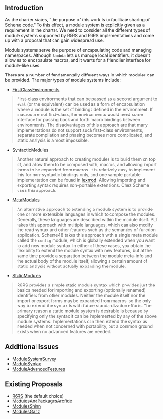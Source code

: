 ## Introduction

As the charter states, "the purpose of this work is to facilitate
sharing of Scheme code."  To this effect, a module system is
explicitly given as a requirement in the charter.  We need to consider
all the different types of module systems supported by R5RS and R6RS
implementations and come up with a proposal that can gain widespread
use.

Module systems serve the purpose of encapsulating code and managing
namespaces.  Although `lambda` lets us manage local identifiers,
it doesn't allow us to encapsulate macros, and it wants for a
friendlier interface for module-like uses.

There are a number of fundamentally different ways in which modules
can be provided.  The major types of module systems include:

* [FirstClassEnvironments](FirstClassEnvironments.md)

> First-class environments that can be passed as a second argument
> to `eval` (or the equivalent) can be used as a form of
> encapsulation, where a module is the set of bindings defined in
> the environment.  If macros are not first-class, the environments
> would need some interface for passing back and forth macro
> bindings between environments.  The disadvantages of this approach
> are that many implementations do not support such first-class
> environments, separate compilation and phasing becomes more
> complicated, and static analysis is almost impossible.

* [SyntacticModules](SyntacticModules.md)

> Another natural approach to creating modules is to build them on
> top of, and allow them to be composed with, macros, and allowing
> import forms to be expanded from macros.  It is relatively easy to
> implement this for non-syntactic bindings only, and one sample
> portable implementation can be found in
> [lexmod](http://mumble.net/~campbell/scheme/lexmod.tar.gz).
> Allowing importing and exporting syntax requires non-portable
> extensions.  Chez Scheme uses this approach.

* [MetaModules](MetaModules.md)

> An alternative approach to extending a module system is to provide
> one or more extensible languages in which to compose the modules.
> Generally, these languages are described within the module itself.
> PLT takes this approach with multiple languages, which can also
> modify the read syntax and other features such as the semantics of
> function application.  Scheme48 takes this approach with a single
> meta module called the `config` module, which is globally extended
> when you want to add new module syntax.  In either of these cases,
> you obtain the flexibility to extend the module syntax with new
> features, but at the same time provide a separation between the
> module meta-info and the actual body of the module itself,
> allowing a certain amount of static analysis without actually
> expanding the module.

* [StaticModules](StaticModules.md)

> R6RS provides a simple static module syntax which provides just
> the basics needed for importing and exporting (optionally renamed)
> identifiers from other modules.  Neither the module itself nor the
> import or export forms may be expanded from macros, so the only
> way to extend the syntax is with future standardization efforts.
> The primary reason a static module system is desirable is because
> by specifying only the syntax it can be implemented by any of the
> above module systems.  Implementations can then extend the syntax
> as needed when not concerned with portability, but a common ground
> exists when no advanced features are needed.

## Additional Issues

* [ModuleSystemSurvey](ModuleSystemSurvey.md)
* [ModuleSyntax](ModuleSyntax.md)
* [ModuleAdvancedFeatures](ModuleAdvancedFeatures.md)

## Existing Proposals

* [R6RS](http://www.r6rs.org/final/html/r6rs/r6rs-Z-H-10.html#node_chap_7) (the default choice)
* [ModulesAndPackagesArcfide](ModulesAndPackagesArcfide.md)
* [ModulesShinn](ModulesShinn.md)
* [ModulesGanz](ModulesGanz.md)
